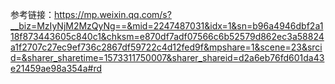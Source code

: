 参考链接：https://mp.weixin.qq.com/s?__biz=MzIyNjM2MzQyNg==&mid=2247487031&idx=1&sn=b96a4946dbf2a118f873443605c840c1&chksm=e870df7adf07566c6b52579d862ec3a58824a1f2707c27ec9ef736c2867df59722c4d12fed9f&mpshare=1&scene=23&srcid=&sharer_sharetime=1573311750007&sharer_shareid=d2a6eb76fd601da43e21459ae98a354a#rd

